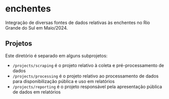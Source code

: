 # enchentes

Integração de diversas fontes de dados relativas às enchentes no Rio Grande do Sul em Maio/2024.

## Projetos

Este diretório é separado em alguns subprojetos:

- `/projects/scraping` é o projeto relativo à coleta e pré-processamento de dados
- `/projects/processing` é o projeto relativo ao processamento de dados para disponibilização pública e uso em relatórios
- `/projects/reporting` é o projeto responsável pela apresentação pública de dados em relatórios
